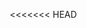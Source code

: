 <<<<<<< HEAD
<!DOCTYPE html>
<html lang="hi">
<head>
    <meta charset="UTF-8">
    <meta name="viewport" content="width=device-width, initial-scale=1.0">
    <title>शुभ दीपावली</title>
    <style>
        * {
            margin: 0;
            padding: 0;
            box-sizing: border-box;
        }

        body {
            font-family: 'Noto Sans Devanagari', 'Arial', sans-serif;
            background: linear-gradient(135deg, #1a0033 0%, #4a0080 50%, #ff6b00 100%);
            min-height: 100vh;
            display: flex;
            justify-content: center;
            align-items: center;
            overflow-x: hidden;
            position: relative;
        }

        /* Animated background diyas */
        .diya {
            position: absolute;
            width: 30px;
            height: 30px;
            background: radial-gradient(circle, #ffaa00 0%, #ff6600 70%, transparent 100%);
            border-radius: 50%;
            animation: float 6s ease-in-out infinite;
            opacity: 0.6;
            filter: blur(2px);
        }

        @keyframes float {
            0%, 100% { transform: translateY(0px) translateX(0px); }
            25% { transform: translateY(-20px) translateX(10px); }
            50% { transform: translateY(-10px) translateX(-10px); }
            75% { transform: translateY(-25px) translateX(5px); }
        }

        .container {
            max-width: 800px;
            width: 90%;
            background: rgba(255, 255, 255, 0.95);
            border-radius: 30px;
            padding: 60px 40px;
            text-align: center;
            box-shadow: 0 20px 60px rgba(0, 0, 0, 0.4);
            position: relative;
            z-index: 10;
            animation: slideIn 1s ease-out;
        }

        @keyframes slideIn {
            from {
                opacity: 0;
                transform: translateY(-50px);
            }
            to {
                opacity: 1;
                transform: translateY(0);
            }
        }

        .diya-icon {
            font-size: 80px;
            margin-bottom: 20px;
            animation: glow 2s ease-in-out infinite;
        }

        @keyframes glow {
            0%, 100% { 
                filter: drop-shadow(0 0 10px #ff6600);
                transform: scale(1);
            }
            50% { 
                filter: drop-shadow(0 0 25px #ff6600);
                transform: scale(1.1);
            }
        }

        h1 {
            color: #d4002a;
            font-size: 48px;
            margin-bottom: 20px;
            text-shadow: 2px 2px 4px rgba(0, 0, 0, 0.1);
            animation: colorChange 3s ease-in-out infinite;
        }

        @keyframes colorChange {
            0%, 100% { color: #d4002a; }
            50% { color: #ff6600; }
        }

        /* Timer Section */
        .timer-section {
            background: linear-gradient(135deg, #ff6600 0%, #d4002a 100%);
            color: white;
            padding: 25px;
            border-radius: 20px;
            margin: 30px 0;
            box-shadow: 0 10px 30px rgba(255, 102, 0, 0.3);
        }

        .timer-title {
            font-size: 24px;
            margin-bottom: 15px;
            font-weight: bold;
        }

        .timer-display {
            display: flex;
            justify-content: center;
            gap: 20px;
            flex-wrap: wrap;
        }

        .timer-box {
            background: rgba(255, 255, 255, 0.2);
            padding: 15px 20px;
            border-radius: 15px;
            min-width: 80px;
            backdrop-filter: blur(10px);
        }

        .timer-number {
            font-size: 36px;
            font-weight: bold;
            display: block;
        }

        .timer-label {
            font-size: 14px;
            opacity: 0.9;
            margin-top: 5px;
        }

        .input-section {
            margin: 30px 0;
        }

        input {
            width: 100%;
            max-width: 400px;
            padding: 15px 20px;
            font-size: 18px;
            border: 3px solid #ff6600;
            border-radius: 15px;
            outline: none;
            transition: all 0.3s ease;
            font-family: 'Noto Sans Devanagari', 'Arial', sans-serif;
        }

        input:focus {
            border-color: #d4002a;
            box-shadow: 0 0 20px rgba(255, 102, 0, 0.3);
            transform: scale(1.02);
        }

        .greeting {
            font-size: 28px;
            color: #333;
            margin: 30px 0;
            line-height: 1.6;
            font-weight: 600;
        }

        .greeting-name {
            color: #ff6600;
            font-size: 36px;
            display: block;
            margin: 10px 0;
            animation: bounce 2s ease-in-out infinite;
        }

        @keyframes bounce {
            0%, 100% { transform: translateY(0); }
            50% { transform: translateY(-10px); }
        }

        .message {
            font-size: 20px;
            color: #555;
            line-height: 1.8;
            margin: 30px 0;
            padding: 20px;
            background: linear-gradient(135deg, #fff5e6 0%, #ffe6cc 100%);
            border-radius: 15px;
            border-left: 5px solid #ff6600;
        }

        .decorative-lights {
            display: flex;
            justify-content: center;
            gap: 10px;
            margin: 30px 0;
        }

        .light {
            width: 20px;
            height: 20px;
            border-radius: 50%;
            animation: blink 1.5s ease-in-out infinite;
        }

        .light:nth-child(1) { background: #ff0000; animation-delay: 0s; }
        .light:nth-child(2) { background: #ffaa00; animation-delay: 0.3s; }
        .light:nth-child(3) { background: #00ff00; animation-delay: 0.6s; }
        .light:nth-child(4) { background: #0088ff; animation-delay: 0.9s; }
        .light:nth-child(5) { background: #ff00ff; animation-delay: 1.2s; }

        @keyframes blink {
            0%, 100% { opacity: 1; transform: scale(1); }
            50% { opacity: 0.3; transform: scale(0.8); }
        }

        .share-section {
            margin-top: 40px;
            padding-top: 30px;
            border-top: 2px dashed #ff6600;
        }

        .share-btn {
            background: linear-gradient(135deg, #ff6600 0%, #d4002a 100%);
            color: white;
            border: none;
            padding: 15px 40px;
            font-size: 18px;
            border-radius: 30px;
            cursor: pointer;
            margin: 10px;
            transition: all 0.3s ease;
            font-weight: bold;
            box-shadow: 0 5px 15px rgba(255, 102, 0, 0.3);
            display: inline-flex;
            align-items: center;
            gap: 10px;
        }

        .whatsapp-btn {
            background: linear-gradient(135deg, #25D366 0%, #128C7E 100%);
        }

        .share-btn:hover {
            transform: translateY(-3px);
            box-shadow: 0 8px 20px rgba(255, 102, 0, 0.5);
        }

        .whatsapp-btn:hover {
            box-shadow: 0 8px 20px rgba(37, 211, 102, 0.5);
        }

        .share-btn:active {
            transform: translateY(0);
        }

        .firework {
            position: absolute;
            width: 5px;
            height: 5px;
            border-radius: 50%;
            animation: explode 2s ease-out infinite;
        }

        @keyframes explode {
            0% {
                opacity: 1;
                transform: translate(0, 0) scale(1);
            }
            100% {
                opacity: 0;
                transform: translate(var(--tx), var(--ty)) scale(0);
            }
        }

        @media (max-width: 768px) {
            .container {
                padding: 40px 20px;
            }
            h1 {
                font-size: 36px;
            }
            .greeting-name {
                font-size: 28px;
            }
            .message {
                font-size: 18px;
            }
            .timer-display {
                gap: 10px;
            }
            .timer-box {
                min-width: 70px;
                padding: 10px 15px;
            }
            .timer-number {
                font-size: 28px;
            }
        }
    </style>
</head>
<body>
    <div class="container">
        <div class="diya-icon">🪔</div>
        <h1>✨ शुभ दीपावली ✨</h1>
        
        <div class="decorative-lights">
            <div class="light"></div>
            <div class="light"></div>
            <div class="light"></div>
            <div class="light"></div>
            <div class="light"></div>
        </div>

        <!-- Timer Section -->
        <div class="timer-section">
            <div class="timer-title">🎆 दीपावली में  🎆</div>
            <div class="timer-display">
                <div class="timer-box">
                    <span class="timer-number" id="days">00</span>
                    <div class="timer-label">दिन</div>
                </div>
                <div class="timer-box">
                    <span class="timer-number" id="hours">00</span>
                    <div class="timer-label">घंटे</div>
                </div>
                <div class="timer-box">
                    <span class="timer-number" id="minutes">00</span>
                    <div class="timer-label">मिनट</div>
                </div>
                <div class="timer-box">
                    <span class="timer-number" id="seconds">00</span>
                    <div class="timer-label">सेकंड</div>
                </div>
              <div>  </div>
            </div>
          <div>  </div>
          <div class="timer-title">समय बाकी </div>
        </div>
        <div style="font-size: 18;color:#f74905;font-weight: bold; ">आपका नाम यहां लिखो</div>
        <div class="input-section">
            <input type="text" id="nameInput" placeholder="अपना नाम यहाँ लिखें..." />
        </div>
        <div style="font-size: 18;color:#f74905;font-weight: bold; ">आपका नाम यहां लिखो</div>
        <div class="greeting">
            <span class="greeting-name" id="greetingName">आपका नाम</span>
            <div> की तरफ से दिवाली की हार्दिक शुभकामनाएं ! 🎆</div>
        </div>

        <div class="message">
            <p>🪔 आपको और आपके परिवार को दीपावली की हार्दिक शुभकामनाएं! 🪔</p>
            <p>इस दीपों के त्यौहार पर आपके जीवन में खुशियों और समृद्धि का उजाला हो। माँ लक्ष्मी आपको धन-धान्य से भर दें और भगवान गणेश आपके सभी विघ्नों को दूर करें।</p>
            <p>आइए इस खूबसूरत त्यौहार को प्यार, खुशी और ढेर सारी मिठाइयों के साथ मनाएं! 🎇✨</p>
            <p><strong>शुभ दीपावली! 🙏</strong></p>
            <p style="margin-top: 15px; font-style: italic;">दीप जले, मन में उमंग हो,<br>घर में सुख-समृद्धि का संग हो,<br>हर दिशा से आए खुशियों की बहार,<br>दीपावली आपके जीवन में लाए उजाला अपार!</p>
        </div>

        <div class="share-section">
            <p style="color: #666; margin-bottom: 15px; font-size: 18px;">अपने प्रियजनों के साथ शुभकामनाएं साझा करें!</p>
            <button class="share-btn whatsapp-btn" onclick="shareWhatsApp()">
                <span style="font-size: 24px;">📱</span> WhatsApp पर भेजें
            </button>
            
            <button class="share-btn" onclick="copyLink()">
                <span style="font-size: 20px;">🔗</span> लिंक कॉपी करें
            </button>
        </div>
    </div>

    <script>
        // Diwali 2025 date (October 20, 2025)
        const diwaliDate = new Date('2025-10-20T00:00:00').getTime();

        function updateTimer() {
            const now = new Date().getTime();
            const distance = diwaliDate - now;

            if (distance < 0) {
                document.getElementById('days').textContent = '00';
                document.getElementById('hours').textContent = '00';
                document.getElementById('minutes').textContent = '00';
                document.getElementById('seconds').textContent = '00';
                document.querySelector('.timer-title').textContent = '🎉 शुभ दीपावली! 🎉';
                return;
            }

            const days = Math.floor(distance / (1000 * 60 * 60 * 24));
            const hours = Math.floor((distance % (1000 * 60 * 60 * 24)) / (1000 * 60 * 60));
            const minutes = Math.floor((distance % (1000 * 60 * 60)) / (1000 * 60));
            const seconds = Math.floor((distance % (1000 * 60)) / 1000);

            document.getElementById('days').textContent = String(days).padStart(2, '0');
            document.getElementById('hours').textContent = String(hours).padStart(2, '0');
            document.getElementById('minutes').textContent = String(minutes).padStart(2, '0');
            document.getElementById('seconds').textContent = String(seconds).padStart(2, '0');
        }

        updateTimer();
        setInterval(updateTimer, 1000);

        // Create floating diyas
        for (let i = 0; i < 15; i++) {
            const diya = document.createElement('div');
            diya.className = 'diya';
            diya.style.left = Math.random() * 100 + '%';
            diya.style.top = Math.random() * 100 + '%';
            diya.style.animationDelay = Math.random() * 6 + 's';
            diya.style.animationDuration = (Math.random() * 4 + 4) + 's';
            document.body.appendChild(diya);
        }

        // Handle name input
        const nameInput = document.getElementById('nameInput');
        const greetingName = document.getElementById('greetingName');

        // Get name from URL parameter
        const urlParams = new URLSearchParams(window.location.search);
        const nameFromUrl = urlParams.get('n');
        
        if (nameFromUrl) {
            nameInput.value = nameFromUrl;
            greetingName.textContent = nameFromUrl;
        }

        nameInput.addEventListener('input', function() {
            const name = this.value.trim();
            greetingName.textContent = name || 'आपका नाम';
        });

        // WhatsApp share function
        function shareWhatsApp() {
            const name = nameInput.value.trim() || 'दोस्त';
            const url = window.location.origin + window.location.pathname + '?n=' + encodeURIComponent(name);
            const message = `🪔 *शुभ दीपावली !* 🪔\n\nआपको और आपके परिवार को ${name} की तरफ से दीपावली की हार्दिक शुभकामनाएं!\n\nयह विशेष शुभकामना संदेश देखें:\n${url}`;
            
            const whatsappUrl = `https://wa.me/?text=${encodeURIComponent(message)}`;
            window.open(whatsappUrl, '_blank');
        }

        // Copy link function
        function copyLink() {
            const name = nameInput.value.trim() || 'दोस्त';
            const url = window.location.origin + window.location.pathname + '?n=' + encodeURIComponent(name);
            
            navigator.clipboard.writeText(url).then(() => {
                alert('लिंक कॉपी हो गया! अपने दोस्तों और परिवार के साथ शेयर करें! 🎉');
            }).catch(() => {
                prompt('इस लिंक को कॉपी करें:', url);
            });
        }

        // Create fireworks effect
        function createFirework() {
            const colors = ['#ff0000', '#ffaa00', '#00ff00', '#0088ff', '#ff00ff', '#ffff00'];
            const firework = document.createElement('div');
            firework.className = 'firework';
            firework.style.background = colors[Math.floor(Math.random() * colors.length)];
            firework.style.left = Math.random() * 100 + '%';
            firework.style.top = Math.random() * 100 + '%';
            firework.style.setProperty('--tx', (Math.random() - 0.5) * 200 + 'px');
            firework.style.setProperty('--ty', (Math.random() - 0.5) * 200 + 'px');
            document.body.appendCShild(firework);
            
            setTimeout(() => firework.remove(), 2000);
        }

        setInterval(createFirework, 500);
    </script>
</body>
</html>
